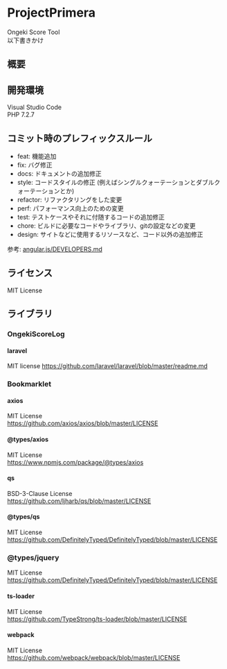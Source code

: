 # ProjectPrimera
Ongeki Score Tool  
以下書きかけ

## 概要

## 開発環境
Visual Studio Code  
PHP 7.2.7

## コミット時のプレフィックスルール
- feat: 機能追加
- fix: バグ修正
- docs: ドキュメントの追加修正
- style: コードスタイルの修正 (例えばシングルクォーテーションとダブルクォーテーションとか)
- refactor: リファクタリングをした変更
- perf: パフォーマンス向上のための変更
- test: テストケースやそれに付随するコードの追加修正
- chore: ビルドに必要なコードやライブラリ、gitの設定などの変更
- design: サイトなどに使用するリソースなど、コード以外の追加修正

参考: [angular.js/DEVELOPERS.md](https://github.com/angular/angular.js/blob/master/DEVELOPERS.md#type)

## ライセンス
MIT License

## ライブラリ
### OngekiScoreLog
#### laravel
MIT license
https://github.com/laravel/laravel/blob/master/readme.md

### Bookmarklet
#### axios
MIT License  
https://github.com/axios/axios/blob/master/LICENSE

#### @types/axios
MIT License  
https://www.npmjs.com/package/@types/axios

#### qs
BSD-3-Clause License  
https://github.com/ljharb/qs/blob/master/LICENSE

#### @types/qs
MIT License  
https://github.com/DefinitelyTyped/DefinitelyTyped/blob/master/LICENSE

### @types/jquery
MIT License  
https://github.com/DefinitelyTyped/DefinitelyTyped/blob/master/LICENSE

#### ts-loader
MIT License  
https://github.com/TypeStrong/ts-loader/blob/master/LICENSE

#### webpack
MIT License  
https://github.com/webpack/webpack/blob/master/LICENSE